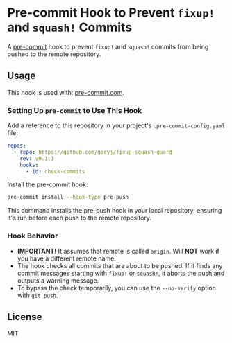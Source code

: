 # Pre-commit Hook to Prevent `fixup!` and `squash!` Commits

A [pre-commit](https://pre-commit.com/) hook to prevent `fixup!` and `squash!` commits from being pushed to the remote
repository.

## Usage

This hook is used with: [pre-commit.com](https://pre-commit.com/).

### Setting Up `pre-commit` to Use This Hook

Add a reference to this repository in your project's `.pre-commit-config.yaml` file:

```yaml
repos:
  - repo: https://github.com/garyj/fixup-squash-guard
    rev: v0.1.1
    hooks:
      - id: check-commits
```

Install the pre-commit hook:

```bash
pre-commit install --hook-type pre-push
```

This command installs the pre-push hook in your local repository, ensuring it's run before each push to the remote
repository.

### Hook Behavior

- **IMPORTANT!** It assumes that remote is called `origin`. Will **NOT** work if you have a different remote name.
- The hook checks all commits that are about to be pushed. If it finds any commit messages starting with `fixup!` or
  `squash!`, it aborts the push and outputs a warning message.
- To bypass the check temporarily, you can use the `--no-verify` option with `git push`.

## License

MIT

